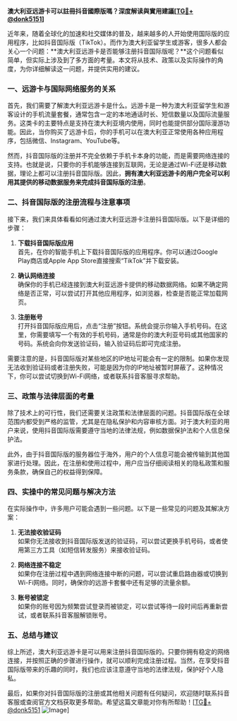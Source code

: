 **澳大利亚远游卡可以註冊抖音國際版嗎？深度解读與實用建議[[TG💪+ @donk5151](https://t.me/s/donk5151)]**

近年来，随着全球化的加速和社交媒体的普及，越来越多的人开始使用国际版的应用程序，比如抖音国际版（TikTok）。而作为澳大利亚留学生或游客，很多人都会关心一个问题：**澳大利亚远游卡是否能够注册抖音国际版呢？**这个问题看似简单，但实际上涉及到了多方面的考量。本文将从技术、政策以及实际操作的角度，为你详细解读这一问题，并提供实用的建议。

### 一、远游卡与国际网络服务的关系

首先，我们需要了解澳大利亚远游卡是什么。远游卡是一种为澳大利亚留学生和游客设计的手机流量套餐，通常包含一定的本地通话时长、短信数量以及国际流量服务。这类卡的主要特点是支持在澳大利亚境内使用，同时也能提供部分国际漫游功能。因此，当你购买了远游卡后，你的手机可以在澳大利亚正常使用各种应用程序，包括微信、Instagram、YouTube等。

然而，抖音国际版的注册并不完全依赖于手机卡本身的功能，而是需要网络连接的支持。也就是说，只要你的手机能够连接到互联网，无论是通过Wi-Fi还是移动数据，理论上都可以注册抖音国际版。因此，**拥有澳大利亚远游卡的用户完全可以利用其提供的移动数据服务来完成抖音国际版的注册**。

### 二、抖音国际版的注册流程与注意事项

接下来，我们来具体看看如何通过澳大利亚远游卡注册抖音国际版。以下是详细的步骤：

1. **下载抖音国际版应用**  
   首先，在你的智能手机上下载抖音国际版的应用程序。你可以通过Google Play商店或Apple App Store直接搜索“TikTok”并下载安装。

2. **确认网络连接**  
   确保你的手机已经连接到澳大利亚远游卡提供的移动数据网络。如果不确定网络是否正常，可以尝试打开其他应用程序，如浏览器，检查是否能正常加载网页。

3. **注册账号**  
   打开抖音国际版应用后，点击“注册”按钮。系统会提示你输入手机号码。在这里，你需要填写一个有效的手机号码，通常是你的澳大利亚号码或其他国家的号码。系统会向你发送验证码，输入验证码后即可完成注册。

需要注意的是，抖音国际版对某些地区的IP地址可能会有一定的限制。如果你发现无法收到验证码或者注册失败，可能是因为你的IP地址被暂时屏蔽了。这种情况下，你可以尝试切换到Wi-Fi网络，或者联系抖音客服寻求帮助。

### 三、政策与法律层面的考量

除了技术上的可行性，我们还需要关注政策和法律层面的问题。抖音国际版在全球范围内都受到严格的监管，尤其是在隐私保护和内容审核方面。对于澳大利亚的用户来说，使用抖音国际版需要遵守当地的法律法规，例如数据保护法和个人信息保护法。

此外，由于抖音国际版的服务器位于海外，用户的个人信息可能会被传输到其他国家进行处理。因此，在注册和使用过程中，用户应当仔细阅读相关的隐私政策和服务条款，确保自己的权益得到保障。

### 四、实操中的常见问题与解决方法

在实际操作中，许多用户可能会遇到一些问题。以下是一些常见的问题及其解决方案：

1. **无法接收验证码**  
   如果你无法接收到抖音国际版发送的验证码，可以尝试更换手机号码，或者使用第三方工具（如短信转发服务）来接收验证码。

2. **网络连接不稳定**  
   如果你在注册过程中遇到网络连接中断的问题，可以尝试重启路由器或切换到Wi-Fi网络。同时，确保你的远游卡套餐中还有足够的流量余额。

3. **账号被锁定**  
   如果你的账号因为频繁尝试登录而被锁定，可以尝试等待一段时间后再重新尝试，或者联系抖音客服解锁账号。

### 五、总结与建议

综上所述，澳大利亚远游卡是可以用来注册抖音国际版的。只要你拥有稳定的网络连接，并按照正确的步骤进行操作，就可以顺利完成注册过程。当然，在享受抖音国际版带来的乐趣的同时，我们也应该注意遵守当地的法律法规，保护好个人隐私。

最后，如果你对抖音国际版的注册或其他相关问题有任何疑问，欢迎随时联系抖音客服或查阅官方文档获取更多帮助。希望这篇文章能对你有所帮助！[[TG💪+ @donk5151](https://t.me/s/donk5151) ![Image](https://i.postimg.cc/rwNCRYN7/Snipaste-2025-04-30-17-27-05.png)]